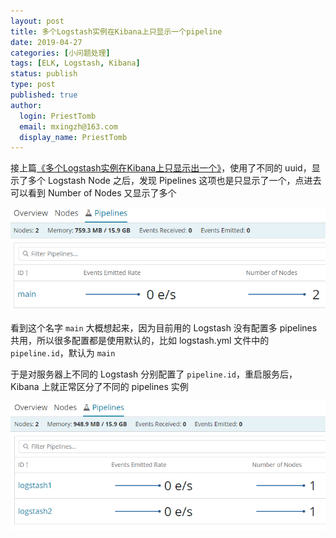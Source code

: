 ```yaml
---
layout: post
title: 多个Logstash实例在Kibana上只显示一个pipeline
date: 2019-04-27
categories: [小问题处理]
tags: [ELK, Logstash, Kibana]
status: publish
type: post
published: true
author:
  login: PriestTomb
  email: mxingzh@163.com
  display_name: PriestTomb
---
```


接上篇[《多个Logstash实例在Kibana上只显示出一个》](https://priesttomb.github.io/%E5%B0%8F%E9%97%AE%E9%A2%98%E5%A4%84%E7%90%86/2019/04/25/multi-logstash-instance-but-only-show-one-on-kibana/)，使用了不同的 uuid，显示了多个 Logstash Node 之后，发现 Pipelines 这项也是只显示了一个，点进去可以看到 Number of Nodes 又显示了多个

![1.png](/images/blog_img/20190427/1.png)

看到这个名字 `main` 大概想起来，因为目前用的 Logstash 没有配置多 pipelines 共用，所以很多配置都是使用默认的，比如 logstash.yml 文件中的 `pipeline.id`，默认为 `main`

于是对服务器上不同的 Logstash 分别配置了 `pipeline.id`，重启服务后，Kibana 上就正常区分了不同的 pipelines 实例

![2.png](/images/blog_img/20190427/2.png)
